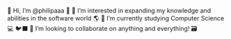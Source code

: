 👋 Hi, I’m @philipaaa 👋
👀 I’m interested in expanding my knowledge and abilities in the software world 🌎
🌱 I’m currently studying Computer Science 💻 🐦‍⬛
🤝 I’m looking to collaborate on anything and everything! 🗃️
